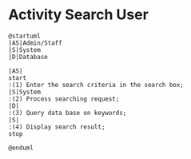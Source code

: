 # Activity Search User

```plantuml
@startuml
|AS|Admin/Staff
|S|System
|D|Database

|AS|
start
:(1) Enter the search criteria in the search box;
|S|System
:(2) Process searching request;
|D|
:(3) Query data base on keywords;
|S|
:(4) Display search result;
stop

@enduml
```

<!-- diagram id="activity-manage-user-search-user" -->
